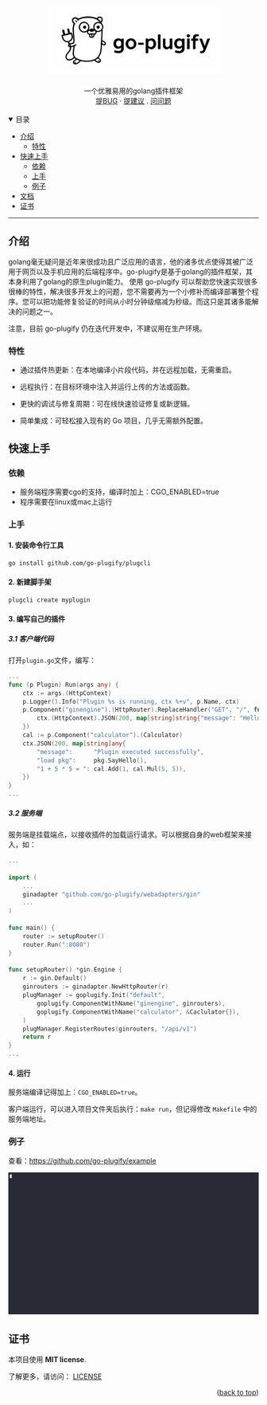 <a name="readme-top"></a>

<h1 align="center">
  <a href="https://github.com/go-plugify/go-plugify">
    <picture>
        <source media="(prefers-color-scheme: dark)" srcset="https://github.com/go-plugify/go-plugify/blob/main/docs/images/logos/logo-dark.png?raw=true">
        <source media="(prefers-color-scheme: light)" srcset="https://github.com/go-plugify/go-plugify/blob/main/docs/images/logos/logo-light.png?raw=true">
        <img alt="go-plugify logo" src="https://github.com/go-plugify/go-plugify/blob/main/docs/images/logos/logo-light.png?raw=true" width="351">
    </picture>
  </a>
</h1>

<div align="center">
  一个优雅易用的golang插件框架
  <br />
  <a href="https://github.com/go-plugify/go-plugify/issues/new?assignees=&labels=bug&template=bug_report_zh.md">提BUG</a>
  ·
  <a href="https://github.com/go-plugify/go-plugify/issues/new?assignees=&labels=enhancement&template=proposal_zh.md">提建议</a>
  .
  <a href="https://github.com/go-plugify/go-plugify/issues/new?assignees=&labels=question&template=question_zh.md">问问题</a>
</div>

<br />

</div>

<details open="open">
<summary>目录</summary>

- [介绍](#介绍)
  - [特性](#特性)
- [快速上手](#快速上手)
  - [依赖](#依赖)
  - [上手](#上手)
  - [例子](#例子)
- [文档](#文档)
- [证书](#证书)

</details>

---

## 介绍

golang毫无疑问是近年来很成功且广泛应用的语言，他的诸多优点使得其被广泛用于网页以及手机应用的后端程序中。go-plugify是基于golang的插件框架，其本身利用了golang的原生plugin能力。
使用 go-plugify 可以帮助您快速实现很多很棒的特性，解决很多开发上的问题，您不需要再为一个小修补而编译部署整个程序。您可以把功能修复验证的时间从小时分钟级缩减为秒级。而这只是其诸多能解决的问题之一。

注意，目前 go-plugify 仍在迭代开发中，不建议用在生产环境。

### 特性

- 通过插件热更新：在本地编译小片段代码，并在远程加载，无需重启。

- 远程执行：在目标环境中注入并运行上传的方法或函数。

- 更快的调试与修复周期：可在线快速验证修复或新逻辑。

- 简单集成：可轻松接入现有的 Go 项目，几乎无需额外配置。

## 快速上手

### 依赖

- 服务端程序需要cgo的支持，编译时加上：CGO_ENABLED=true
- 程序需要在linux或mac上运行

### 上手

#### 1. 安装命令行工具

```
go install github.com/go-plugify/plugcli
```

#### 2. 新建脚手架

```
plugcli create myplugin
```

#### 3. 编写自己的插件

##### 3.1 客户端代码

打开`plugin.go`文件，编写：
```go
...
func (p Plugin) Run(args any) {
	ctx := args.(HttpContext)
	p.Logger().Info("Plugin %s is running, ctx %+v", p.Name, ctx)
	p.Component("ginengine").(HttpRouter).ReplaceHandler("GET", "/", func(ctx context.Context) {
		ctx.(HttpContext).JSON(200, map[string]string{"message": "Hello from plugin !!!"})
	})
	cal := p.Component("calculator").(Calculator)
	ctx.JSON(200, map[string]any{
		"message":      "Plugin executed successfully",
		"load pkg":     pkg.SayHello(),
		"1 + 5 * 5 = ": cal.Add(1, cal.Mul(5, 5)),
	})
}
...
```

##### 3.2 服务端

服务端是挂载端点，以接收插件的加载运行请求。可以根据自身的web框架来接入，如：

```go
...

import (
	...
	ginadapter "github.com/go-plugify/webadapters/gin"
	...
)

func main() {
	router := setupRouter()
	router.Run(":8080")
}

func setupRouter() *gin.Engine {
	r := gin.Default()
	ginrouters := ginadapter.NewHttpRouter(r)
	plugManager := goplugify.Init("default",
		goplugify.ComponentWithName("ginengine", ginrouters),
		goplugify.ComponentWithName("calculator", &Caclulator{}),
	)
	plugManager.RegisterRoutes(ginrouters, "/api/v1")
	return r
}
...
```

#### 4. 运行

服务端编译记得加上：`CGO_ENABLED=true`。

客户端运行，可以进入项目文件夹后执行：`make run`，但记得修改 `Makefile` 中的服务端地址。

### 例子

查看：https://github.com/go-plugify/example

<img alt="example" src="https://github.com/go-plugify/example/blob/main/example.gif?raw=true" width="651">

## 证书

本项目使用 **MIT license**.

了解更多，请访问： [LICENSE](LICENSE)

<p align="right">(<a href="#readme-top">back to top</a>)</p>
